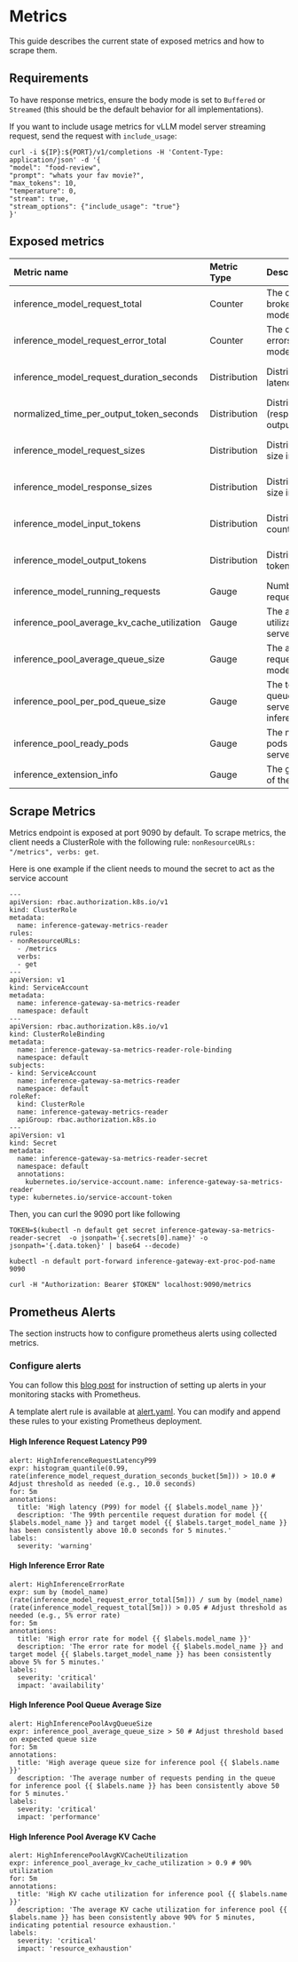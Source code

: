 # Metrics

This guide describes the current state of exposed metrics and how to scrape them.

## Requirements

To have response metrics, ensure the body mode is set to `Buffered` or `Streamed` (this should be the default behavior for all implementations).

If you want to include usage metrics for vLLM model server streaming request, send the request with `include_usage`:

```
curl -i ${IP}:${PORT}/v1/completions -H 'Content-Type: application/json' -d '{
"model": "food-review",
"prompt": "whats your fav movie?",
"max_tokens": 10,
"temperature": 0,
"stream": true,
"stream_options": {"include_usage": "true"}
}'
```

## Exposed metrics

| **Metric name**                              | **Metric Type**  | <div style="width:200px">**Description**</div>  | <div style="width:250px">**Labels**</div>                                          | **Status**  |
|:---------------------------------------------|:-----------------|:------------------------------------------------------------------|:-----------------------------------------------------------------------------------|:------------|
| inference_model_request_total                | Counter          | The counter of requests broken out for each model.                | `model_name`=&lt;model-name&gt; <br> `target_model_name`=&lt;target-model-name&gt; | ALPHA       |
| inference_model_request_error_total          | Counter          | The counter of requests errors broken out for each model.         | `model_name`=&lt;model-name&gt; <br> `target_model_name`=&lt;target-model-name&gt; | ALPHA       |
| inference_model_request_duration_seconds     | Distribution     | Distribution of response latency.                                 | `model_name`=&lt;model-name&gt; <br> `target_model_name`=&lt;target-model-name&gt; | ALPHA       |
| normalized_time_per_output_token_seconds     | Distribution     | Distribution of ntpot (response latency per output token)                                 | `model_name`=&lt;model-name&gt; <br> `target_model_name`=&lt;target-model-name&gt; | ALPHA       |
| inference_model_request_sizes                | Distribution     | Distribution of request size in bytes.                            | `model_name`=&lt;model-name&gt; <br> `target_model_name`=&lt;target-model-name&gt; | ALPHA       |
| inference_model_response_sizes               | Distribution     | Distribution of response size in bytes.                           | `model_name`=&lt;model-name&gt; <br> `target_model_name`=&lt;target-model-name&gt; | ALPHA       |
| inference_model_input_tokens                 | Distribution     | Distribution of input token count.                                | `model_name`=&lt;model-name&gt; <br> `target_model_name`=&lt;target-model-name&gt; | ALPHA       |
| inference_model_output_tokens                | Distribution     | Distribution of output token count.                               | `model_name`=&lt;model-name&gt; <br> `target_model_name`=&lt;target-model-name&gt; | ALPHA       |
| inference_model_running_requests                | Gauge     | Number of running requests for each model.             | `model_name`=&lt;model-name&gt;  | ALPHA       |
| inference_pool_average_kv_cache_utilization  | Gauge            | The average kv cache utilization for an inference server pool.    | `name`=&lt;inference-pool-name&gt;                                                 | ALPHA       |
| inference_pool_average_queue_size            | Gauge            | The average number of requests pending in the model server queue. | `name`=&lt;inference-pool-name&gt;                                                 | ALPHA       |
| inference_pool_per_pod_queue_size            | Gauge            | The total number of queue for each model server pod under the inference pool         | `model_server_pod`=&lt;model-server-pod-name&gt; <br> `name`=&lt;inference-pool-name&gt;                             | ALPHA       |
| inference_pool_ready_pods                    | Gauge            | The number of ready pods for an inference server pool.            | `name`=&lt;inference-pool-name&gt;                                                 | ALPHA       |
| inference_extension_info                     | Gauge            | The general information of the current build.                     | `commit`=&lt;hash-of-the-build&gt; <br> `build_ref`=&lt;ref-to-the-build&gt;        | ALPHA       |


## Scrape Metrics

Metrics endpoint is exposed at port 9090 by default. To scrape metrics, the client needs a ClusterRole with the following rule:
`nonResourceURLs: "/metrics", verbs: get`.

Here is one example if the client needs to mound the secret to act as the service account
```
---
apiVersion: rbac.authorization.k8s.io/v1
kind: ClusterRole
metadata:
  name: inference-gateway-metrics-reader
rules:
- nonResourceURLs:
  - /metrics
  verbs:
  - get
---
apiVersion: v1
kind: ServiceAccount
metadata:
  name: inference-gateway-sa-metrics-reader
  namespace: default
---
apiVersion: rbac.authorization.k8s.io/v1
kind: ClusterRoleBinding
metadata:
  name: inference-gateway-sa-metrics-reader-role-binding
  namespace: default
subjects:
- kind: ServiceAccount
  name: inference-gateway-sa-metrics-reader
  namespace: default
roleRef:
  kind: ClusterRole
  name: inference-gateway-metrics-reader
  apiGroup: rbac.authorization.k8s.io
---
apiVersion: v1
kind: Secret
metadata:
  name: inference-gateway-sa-metrics-reader-secret
  namespace: default
  annotations:
    kubernetes.io/service-account.name: inference-gateway-sa-metrics-reader
type: kubernetes.io/service-account-token
```
Then, you can curl the 9090 port like following
```
TOKEN=$(kubectl -n default get secret inference-gateway-sa-metrics-reader-secret  -o jsonpath='{.secrets[0].name}' -o jsonpath='{.data.token}' | base64 --decode)

kubectl -n default port-forward inference-gateway-ext-proc-pod-name  9090

curl -H "Authorization: Bearer $TOKEN" localhost:9090/metrics
```

## Prometheus Alerts

The section instructs how to configure prometheus alerts using collected metrics.

### Configure alerts

You can follow this [blog post](https://grafana.com/blog/2020/02/25/step-by-step-guide-to-setting-up-prometheus-alertmanager-with-slack-pagerduty-and-gmail/) for instruction of setting up alerts in your monitoring stacks with Prometheus.

A template alert rule is available at [alert.yaml](../../tools/alerts/alert.yaml). You can modify and append these rules to your existing Prometheus deployment.

#### High Inference Request Latency P99

```
alert: HighInferenceRequestLatencyP99
expr: histogram_quantile(0.99, rate(inference_model_request_duration_seconds_bucket[5m])) > 10.0 # Adjust threshold as needed (e.g., 10.0 seconds)
for: 5m
annotations:
  title: 'High latency (P99) for model {{ $labels.model_name }}'
  description: 'The 99th percentile request duration for model {{ $labels.model_name }} and target model {{ $labels.target_model_name }} has been consistently above 10.0 seconds for 5 minutes.'
labels:
  severity: 'warning'
```

#### High Inference Error Rate

```
alert: HighInferenceErrorRate
expr: sum by (model_name) (rate(inference_model_request_error_total[5m])) / sum by (model_name) (rate(inference_model_request_total[5m])) > 0.05 # Adjust threshold as needed (e.g., 5% error rate)
for: 5m
annotations:
  title: 'High error rate for model {{ $labels.model_name }}'
  description: 'The error rate for model {{ $labels.model_name }} and target model {{ $labels.target_model_name }} has been consistently above 5% for 5 minutes.'
labels:
  severity: 'critical'
  impact: 'availability'
```

#### High Inference Pool Queue Average Size

```
alert: HighInferencePoolAvgQueueSize
expr: inference_pool_average_queue_size > 50 # Adjust threshold based on expected queue size
for: 5m
annotations:
  title: 'High average queue size for inference pool {{ $labels.name }}'
  description: 'The average number of requests pending in the queue for inference pool {{ $labels.name }} has been consistently above 50 for 5 minutes.'
labels:
  severity: 'critical'
  impact: 'performance'
```

#### High Inference Pool Average KV Cache

```
alert: HighInferencePoolAvgKVCacheUtilization
expr: inference_pool_average_kv_cache_utilization > 0.9 # 90% utilization
for: 5m
annotations:
  title: 'High KV cache utilization for inference pool {{ $labels.name }}'
  description: 'The average KV cache utilization for inference pool {{ $labels.name }} has been consistently above 90% for 5 minutes, indicating potential resource exhaustion.'
labels:
  severity: 'critical'
  impact: 'resource_exhaustion'
```
